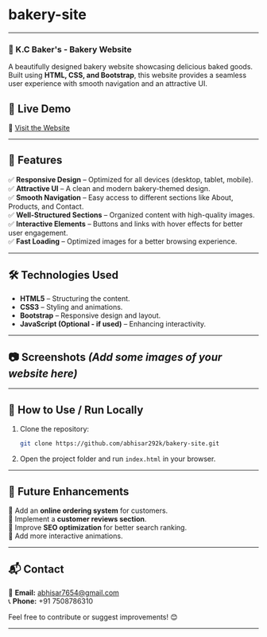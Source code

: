 # bakery-site
---

### **🍰 K.C Baker's - Bakery Website**  
A beautifully designed bakery website showcasing delicious baked goods. Built using **HTML, CSS, and Bootstrap**, this website provides a seamless user experience with smooth navigation and an attractive UI.  

## **🚀 Live Demo**  
🔗 [Visit the Website](https://abhisar292k.github.io/bakery-site/)  

---

## **📌 Features**  
✅ **Responsive Design** – Optimized for all devices (desktop, tablet, mobile).  
✅ **Attractive UI** – A clean and modern bakery-themed design.  
✅ **Smooth Navigation** – Easy access to different sections like About, Products, and Contact.  
✅ **Well-Structured Sections** – Organized content with high-quality images.  
✅ **Interactive Elements** – Buttons and links with hover effects for better user engagement.  
✅ **Fast Loading** – Optimized images for a better browsing experience.  

---

## **🛠️ Technologies Used**  
- **HTML5** – Structuring the content.  
- **CSS3** – Styling and animations.  
- **Bootstrap** – Responsive design and layout.  
- **JavaScript (Optional - if used)** – Enhancing interactivity.  

---

## **📷 Screenshots** *(Add some images of your website here)*  

---

## **🔧 How to Use / Run Locally**  
1. Clone the repository:  
   ```bash
   git clone https://github.com/abhisar292k/bakery-site.git
   ```
2. Open the project folder and run `index.html` in your browser.  

---

## **📢 Future Enhancements**  
🔹 Add an **online ordering system** for customers.  
🔹 Implement a **customer reviews section**.  
🔹 Improve **SEO optimization** for better search ranking.  
🔹 Add more interactive animations.  

---

## **📬 Contact**  
💌 **Email:** abhisar7654@gmail.com  
📞 **Phone:** +91 7508786310  

Feel free to contribute or suggest improvements! 😊  

---

